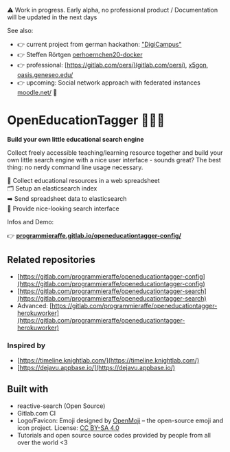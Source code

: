 
⚠️ Work in progress. Early alpha, no professional product / Documentation will be updated in the next days

See also:

- 👉 current project from german hackathon: ["DigiCampus"](https://twitter.com/FloRa_Education/status/1242056840671879168)
- 👉 Steffen Rörtgen [oerhoernchen20-docker](https://github.com/sroertgen/oerhoernchen20_docker/tree/master/docker_hoernchen)
- 👉 professional: [https://gitlab.com/oersi](gitlab.com/oersi), [x5gon](https://www.x5gon.org/), [oasis.geneseo.edu/](https://oasis.geneseo.edu/)
- 👉 upcoming: Social network approach with federated instances  [moodle.net/](https://moodle.net/) 💛


# OpenEducationTagger 👩‍💻🔎

**Build your own little educational search engine**

Collect freely accessible teaching/learning resource together and build your own little search engine with a nice user interface - sounds great? The best thing: no nerdy command line usage necessary.

📝 Collect educational resources in a web spreadsheet<br>
🗂 Setup an elasticsearch index<br>
➡️ Send spreadsheet data to elasticsearch<br>
🔎 Provide nice-looking search interface

Infos and Demo:

👉 **[programmieraffe.gitlab.io/openeducationtagger-config/](https://programmieraffe.gitlab.io/openeducationtagger-config/)**


## Related repositories

- [https://gitlab.com/programmieraffe/openeducationtagger-config](https://gitlab.com/programmieraffe/openeducationtagger-config)
- [https://gitlab.com/programmieraffe/openeducationtagger-search](https://gitlab.com/programmieraffe/openeducationtagger-search)
- Advanced: [https://gitlab.com/programmieraffe/openeducationtagger-herokuworker](https://gitlab.com/programmieraffe/openeducationtagger-herokuworker)

### Inspired by

- [https://timeline.knightlab.com/](https://timeline.knightlab.com/)
- [https://dejavu.appbase.io/](https://dejavu.appbase.io/)

## Built with

- reactive-search (Open Source)
- Gitlab.com CI
- Logo/Favicon: Emoji designed by [OpenMoji](https://openmoji.org/) – the open-source emoji and icon project. License: [CC BY-SA 4.0](https://creativecommons.org/licenses/by-sa/4.0/#)
- Tutorials and open source source codes provided by people from all over the world <3
